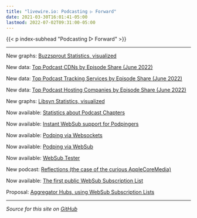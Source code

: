```yaml
---
title: "livewire.io: Podcasting ▷ Forward"
date: 2021-03-30T16:01:41-05:00
lastmod: 2022-07-02T09:31:00-05:00
---
```


{{< p index-subhead "Podcasting ▷ Forward" >}}

---

New graphs: [Buzzsprout Statistics, visualized](/buzzsprout-stats-visualized)

New data: [Top Podcast CDNs by Episode Share (June 2022)](/podcast-cdns-by-episode-share)

New data: [Top Podcast Tracking Services by Episode Share (June 2022)](/podcast-trackers-by-episode-share)

New data: [Top Podcast Hosting Companies by Episode Share (June 2022)](/podcast-hosts-by-episode-share)

New graphs: [Libsyn Statistics, visualized](/libsyn-stats-visualized)

Now available: [Statistics about Podcast Chapters](/podcast-chapters-stats)

Now available: [Instant WebSub support for Podpingers](/instant-websub-for-podpingers)

Now available: [Podping via Websockets](/podping-via-websockets)

Now available: [Podping via WebSub](/podping-via-websub)

Now available: [WebSub Tester](/websub-tester)

New podcast: [Reflections (the case of the curious AppleCoreMedia)](/new-podcast-reflections)

Now available: [The first public WebSub Subscription List](/first-public-subscription-list)

Proposal: [Aggregator Hubs, using WebSub Subscription Lists](/aggregator-hubs)

---

*Source for this site on [GitHub](https://github.com/skymethod/livewire-web)*
